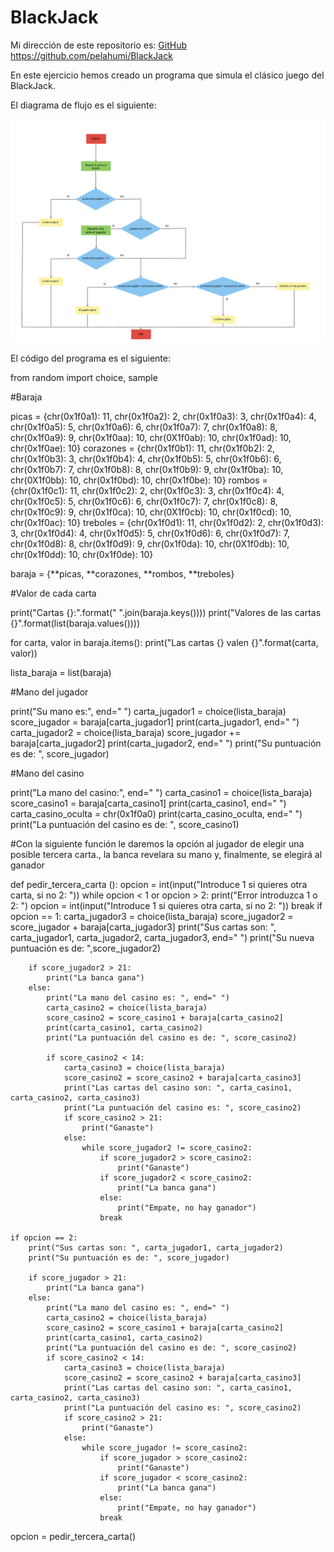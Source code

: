 # BlackJack
Mi dirección de este repositorio es: [GitHub](https://github.com/pelahumi/BlackJack)
https://github.com/pelahumi/BlackJack

En este ejercicio hemos creado un programa que simula el clásico juego del BlackJack.

El diagrama de flujo es el siguiente:

![diagrama de flujo BlackJack](https://github.com/pelahumi/BlackJack/blob/main/Diagrama%20de%20flujo.jpg)

El código del programa es el siguiente:

from random import choice, sample

#Baraja

picas = {chr(0x1f0a1): 11, chr(0x1f0a2): 2, chr(0x1f0a3): 3, chr(0x1f0a4): 4, chr(0x1f0a5): 5, chr(0x1f0a6): 6, chr(0x1f0a7): 7, chr(0x1f0a8): 8, chr(0x1f0a9): 9, chr(0x1f0aa): 10, chr(0X1f0ab): 10, chr(0x1f0ad): 10, chr(0x1f0ae): 10}
corazones = {chr(0x1f0b1): 11, chr(0x1f0b2): 2, chr(0x1f0b3): 3, chr(0x1f0b4): 4, chr(0x1f0b5): 5, chr(0x1f0b6): 6, chr(0x1f0b7): 7, chr(0x1f0b8): 8, chr(0x1f0b9): 9, chr(0x1f0ba): 10, chr(0X1f0bb): 10, chr(0x1f0bd): 10, chr(0x1f0be): 10}
rombos = {chr(0x1f0c1): 11, chr(0x1f0c2): 2, chr(0x1f0c3): 3, chr(0x1f0c4): 4, chr(0x1f0c5): 5, chr(0x1f0c6): 6, chr(0x1f0c7): 7, chr(0x1f0c8): 8, chr(0x1f0c9): 9, chr(0x1f0ca): 10, chr(0X1f0cb): 10, chr(0x1f0cd): 10, chr(0x1f0ac): 10}
treboles = {chr(0x1f0d1): 11, chr(0x1f0d2): 2, chr(0x1f0d3): 3, chr(0x1f0d4): 4, chr(0x1f0d5): 5, chr(0x1f0d6): 6, chr(0x1f0d7): 7, chr(0x1f0d8): 8, chr(0x1f0d9): 9, chr(0x1f0da): 10, chr(0X1f0db): 10, chr(0x1f0dd): 10, chr(0x1f0de): 10}

baraja = {**picas, **corazones, **rombos, **treboles}

#Valor de cada carta

print("Cartas {}:".format(" ".join(baraja.keys())))
print("Valores de las cartas {}".format(list(baraja.values())))

for carta, valor in baraja.items():
    print("Las cartas {} valen {}".format(carta, valor))

lista_baraja = list(baraja)

#Mano del jugador

print("Su mano es:", end=" ")
carta_jugador1 = choice(lista_baraja)
score_jugador = baraja[carta_jugador1]
print(carta_jugador1, end=" ")
carta_jugador2 = choice(lista_baraja)
score_jugador += baraja[carta_jugador2]
print(carta_jugador2, end=" ")
print("Su puntuación es de: ", score_jugador)

#Mano del casino

print("La mano del casino:", end=" ")
carta_casino1 = choice(lista_baraja)
score_casino1 = baraja[carta_casino1]
print(carta_casino1, end=" ")
carta_casino_oculta = chr(0x1f0a0)
print(carta_casino_oculta, end=" ")
print("La puntuación del casino es de: ", score_casino1)

#Con la siguiente función le daremos la opción al jugador de elegir una posible tercera carta., la banca revelara su mano y, finalmente, se elegirá al ganador

def pedir_tercera_carta ():
    opcion = int(input("Introduce 1 si quieres otra carta, si no 2: "))
    while opcion < 1 or opcion > 2:
        print("Error introduzca 1 o 2: ")
        opcion = int(input("Introduce 1 si quieres otra carta, si no 2: "))
        break
    if opcion == 1:
        carta_jugador3 = choice(lista_baraja)
        score_jugador2 = score_jugador + baraja[carta_jugador3]
        print("Sus cartas son: ", carta_jugador1, carta_jugador2, carta_jugador3, end=" ")
        print("Su nueva puntuación es de: ",score_jugador2)

        if score_jugador2 > 21:
            print("La banca gana")
        else:
            print("La mano del casino es: ", end=" ")
            carta_casino2 = choice(lista_baraja)
            score_casino2 = score_casino1 + baraja[carta_casino2]
            print(carta_casino1, carta_casino2)
            print("La puntuación del casino es de: ", score_casino2)

            if score_casino2 < 14:  
                carta_casino3 = choice(lista_baraja)
                score_casino2 = score_casino2 + baraja[carta_casino3]
                print("Las cartas del casino son: ", carta_casino1, carta_casino2, carta_casino3)
                print("La puntuación del casino es: ", score_casino2)
                if score_casino2 > 21:
                    print("Ganaste")
                else:
                    while score_jugador2 != score_casino2:
                        if score_jugador2 > score_casino2:
                            print("Ganaste")
                        if score_jugador2 < score_casino2:
                            print("La banca gana")
                        else:
                            print("Empate, no hay ganador")
                        break
                
    if opcion == 2:
        print("Sus cartas son: ", carta_jugador1, carta_jugador2)
        print("Su puntuación es de: ", score_jugador)

        if score_jugador > 21:
            print("La banca gana")
        else:
            print("La mano del casino es: ", end=" ")
            carta_casino2 = choice(lista_baraja)
            score_casino2 = score_casino1 + baraja[carta_casino2]
            print(carta_casino1, carta_casino2)
            print("La puntuación del casino es de: ", score_casino2)
            if score_casino2 < 14:  
                carta_casino3 = choice(lista_baraja)
                score_casino2 = score_casino2 + baraja[carta_casino3]
                print("Las cartas del casino son: ", carta_casino1, carta_casino2, carta_casino3)
                print("La puntuación del casino es: ", score_casino2)
                if score_casino2 > 21:
                    print("Ganaste")
                else:
                    while score_jugador != score_casino2:
                        if score_jugador > score_casino2:
                            print("Ganaste")
                        if score_jugador < score_casino2:
                            print("La banca gana")
                        else:
                            print("Empate, no hay ganador")
                        break


opcion = pedir_tercera_carta()
